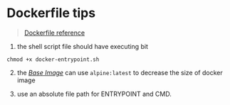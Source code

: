 # Dockerfile tips

> [Dockerfile reference](https://docs.docker.com/engine/reference/builder/)

1. the shell script file should have executing bit

```shell
chmod +x docker-entrypoint.sh
```

2. the _[Base Image](https://docs.docker.com/glossary/#base_image)_  can use `alpine:latest` to decrease the size of
   docker image

3. use an absolute file path for ENTRYPOINT and CMD.
